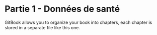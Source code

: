 # Partie 1 - Données de santé

GitBook allows you to organize your book into chapters, each chapter is stored in a separate file like this one.
